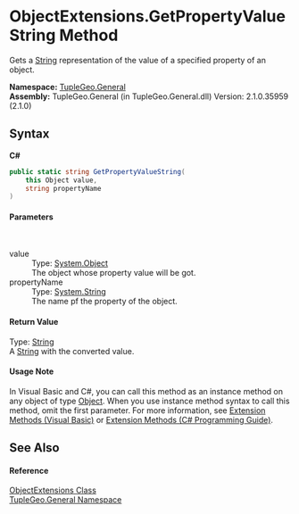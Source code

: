 # ObjectExtensions.GetPropertyValueString Method 
 

Gets a <a href="http://msdn2.microsoft.com/en-us/library/s1wwdcbf" target="_blank">String</a> representation of the value of a specified property of an object.

**Namespace:**&nbsp;<a href="N_TupleGeo_General">TupleGeo.General</a><br />**Assembly:**&nbsp;TupleGeo.General (in TupleGeo.General.dll) Version: 2.1.0.35959 (2.1.0)

## Syntax

**C#**<br />
``` C#
public static string GetPropertyValueString(
	this Object value,
	string propertyName
)
```


#### Parameters
&nbsp;<dl><dt>value</dt><dd>Type: <a href="http://msdn2.microsoft.com/en-us/library/e5kfa45b" target="_blank">System.Object</a><br />The object whose property value will be got.</dd><dt>propertyName</dt><dd>Type: <a href="http://msdn2.microsoft.com/en-us/library/s1wwdcbf" target="_blank">System.String</a><br />The name pf the property of the object.</dd></dl>

#### Return Value
Type: <a href="http://msdn2.microsoft.com/en-us/library/s1wwdcbf" target="_blank">String</a><br />A <a href="http://msdn2.microsoft.com/en-us/library/s1wwdcbf" target="_blank">String</a> with the converted value.

#### Usage Note
In Visual Basic and C#, you can call this method as an instance method on any object of type <a href="http://msdn2.microsoft.com/en-us/library/e5kfa45b" target="_blank">Object</a>. When you use instance method syntax to call this method, omit the first parameter. For more information, see <a href="http://msdn.microsoft.com/en-us/library/bb384936.aspx">Extension Methods (Visual Basic)</a> or <a href="http://msdn.microsoft.com/en-us/library/bb383977.aspx">Extension Methods (C# Programming Guide)</a>.

## See Also


#### Reference
<a href="T_TupleGeo_General_ObjectExtensions">ObjectExtensions Class</a><br /><a href="N_TupleGeo_General">TupleGeo.General Namespace</a><br />